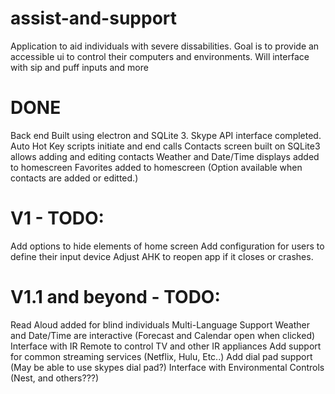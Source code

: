# assist-and-support

Application to aid individuals with severe dissabilities. Goal is to provide an accessible ui to control their computers and environments. Will interface with sip and puff inputs and more
 
# DONE
 Back end Built using electron and SQLite 3.
 Skype API interface completed.
 Auto Hot Key scripts initiate and end calls
 Contacts screen built on SQLite3 allows adding and editing contacts
 Weather and Date/Time displays added to homescreen
 Favorites added to homescreen (Option available when contacts are added or editted.)
 
# V1 - TODO:
 Add options to hide elements of home screen
 Add configuration for users to define their input device
 Adjust AHK to reopen app if it closes or crashes.
 
# V1.1 and beyond - TODO:
 Read Aloud added for blind individuals
 Multi-Language Support
 Weather and Date/Time are interactive (Forecast and Calendar open when clicked)
 Interface with IR Remote to control TV and other IR appliances
 Add support for common streaming services (Netflix, Hulu, Etc..)
 Add dial pad support (May be able to use skypes dial pad?)
 Interface with Environmental Controls (Nest, and others???)
 

 
 

